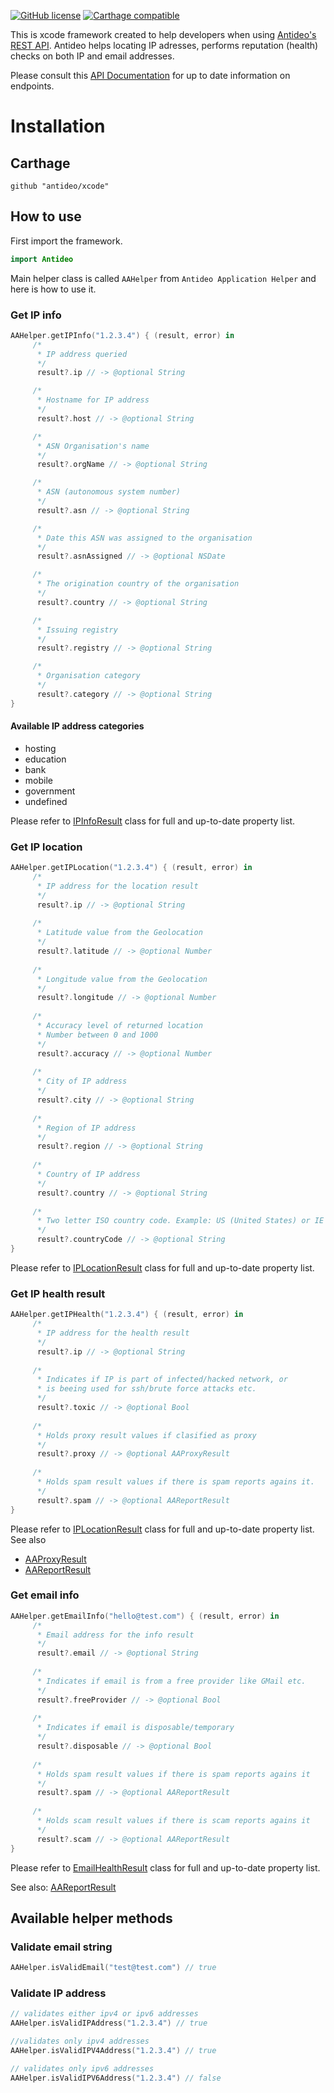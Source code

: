[![GitHub license](https://img.shields.io/badge/license-MIT-lightgrey.svg)](https://raw.githubusercontent.com/PanPanayotov/antideo-xcode/master/LICENSE)
[![Carthage compatible](https://img.shields.io/badge/Carthage-compatible-4BC51D.svg?style=flat)](https://github.com/Carthage/Carthage)

This is xcode framework created to help developers when using [Antideo's REST API](http://antideo.com). 
Antideo helps locating IP adresses, performs reputation (health) checks on both IP and email addresses.

Please consult this [API Documentation](http://antideo.com/documentation) for up to date information on endpoints.

# Installation

## Carthage
```
github "antideo/xcode"
```
## How to use
First import the framework.
``` swift
import Antideo
```

Main helper class is called ``AAHelper`` from ``Antideo Application Helper`` and here is how to use it.

### Get IP info
``` swift
AAHelper.getIPInfo("1.2.3.4") { (result, error) in
     /*
      * IP address queried 
      */
      result?.ip // -> @optional String

     /*
      * Hostname for IP address 
      */
      result?.host // -> @optional String

     /*
      * ASN Organisation's name 
      */
      result?.orgName // -> @optional String

     /*
      * ASN (autonomous system number) 
      */
      result?.asn // -> @optional String

     /*
      * Date this ASN was assigned to the organisation
      */
      result?.asnAssigned // -> @optional NSDate

     /*
      * The origination country of the organisation 
      */
      result?.country // -> @optional String

     /*
      * Issuing registry
      */
      result?.registry // -> @optional String

     /*
      * Organisation category 
      */
      result?.category // -> @optional String       
}
```
#### Available IP address categories
* hosting
* education
* bank
* mobile
* government
* undefined

Please refer to [IPInfoResult](https://github.com/antideo/xcode/blob/master/Antideo/IPInfoResult.h) class for full and up-to-date property list.



### Get IP location
``` swift
AAHelper.getIPLocation("1.2.3.4") { (result, error) in
     /*
      * IP address for the location result 
      */
      result?.ip // -> @optional String 
      
     /*
      * Latitude value from the Geolocation 
      */
      result?.latitude // -> @optional Number
     
     /*
      * Longitude value from the Geolocation 
      */
      result?.longitude // -> @optional Number
      
     /*
      * Accuracy level of returned location
      * Number between 0 and 1000
      */
      result?.accuracy // -> @optional Number
      
     /*
      * City of IP address 
      */
      result?.city // -> @optional String
      
     /*
      * Region of IP address 
      */
      result?.region // -> @optional String
      
     /*
      * Country of IP address 
      */
      result?.country // -> @optional String
      
     /*
      * Two letter ISO country code. Example: US (United States) or IE (Ireland)
      */
      result?.countryCode // -> @optional String
}
```
Please refer to [IPLocationResult](https://github.com/antideo/xcode/blob/master/Antideo/IPLocationResult.h) class for full and up-to-date property list.

### Get IP health result
``` swift
AAHelper.getIPHealth("1.2.3.4") { (result, error) in
     /*
      * IP address for the health result
      */
      result?.ip // -> @optional String 
     
     /*
      * Indicates if IP is part of infected/hacked network, or
      * is beeing used for ssh/brute force attacks etc.
      */
      result?.toxic // -> @optional Bool
      
     /*
      * Holds proxy result values if clasified as proxy
      */
      result?.proxy // -> @optional AAProxyResult
      
     /*
      * Holds spam result values if there is spam reports agains it.
      */
      result?.spam // -> @optional AAReportResult
}
```
Please refer to [IPLocationResult](https://github.com/antideo/xcode/blob/master/Antideo/IPLocationResult.h) class for full and up-to-date property list.
See also 
* [AAProxyResult](https://github.com/antideo/xcode/blob/master/Antideo/AAProxyResult.h)
* [AAReportResult](https://github.com/antideo/xcode/blob/master/Antideo/AAReportResult.h)

### Get email info
``` swift
AAHelper.getEmailInfo("hello@test.com") { (result, error) in
     /*
      * Email address for the info result
      */
      result?.email // -> @optional String 
      
     /*
      * Indicates if email is from a free provider like GMail etc.
      */
      result?.freeProvider // -> @optional Bool 
     
     /*
      * Indicates if email is disposable/temporary
      */
      result?.disposable // -> @optional Bool 
      
     /*
      * Holds spam result values if there is spam reports agains it
      */
      result?.spam // -> @optional AAReportResult 
      
     /*
      * Holds scam result values if there is scam reports agains it
      */
      result?.scam // -> @optional AAReportResult
}
```
Please refer to [EmailHealthResult](https://github.com/antideo/xcode/blob/master/Antideo/EmailHealthResult.h) class for full and up-to-date property list.

See also:
[AAReportResult](https://github.com/antideo/xcode/blob/master/Antideo/AAReportResult.h)

## Available helper methods

### Validate email string
``` swift 
AAHelper.isValidEmail("test@test.com") // true
```

### Validate IP address
``` swift
// validates either ipv4 or ipv6 addresses
AAHelper.isValidIPAddress("1.2.3.4") // true

//validates only ipv4 addresses
AAHelper.isValidIPV4Address("1.2.3.4") // true

// validates only ipv6 addresses
AAHelper.isValidIPV6Address("1.2.3.4") // false
```
